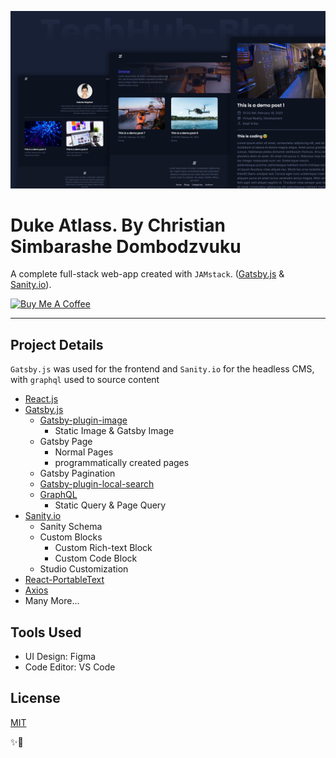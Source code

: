 ![Duke-Atlas](./banner.png)

# Duke Atlass. By Christian Simbarashe Dombodzvuku

A complete full-stack web-app created with `JAMstack`. ([Gatsby.js](https://www.gatsbyjs.org/) & [Sanity.io](https://sanity.io)).

<a href="https://www.buymeacoffee.com/" target="_blank"><img src="https://cdn.buymeacoffee.com/buttons/v2/default-blue.png" alt="Buy Me A Coffee" style="height: 45px !important;width: 162.75px !important;" ></a>

---

## Project Details

`Gatsby.js` was used for the frontend and `Sanity.io` for the headless CMS, with `graphql` used to source content

- [React.js](https://reactjs.org/)
- [Gatsby.js](https://www.gatsbyjs.org/)
  - [Gatsby-plugin-image](https://www.gatsbyjs.org/packages/gatsby-plugin-image/)
    - Static Image & Gatsby Image
  - Gatsby Page
    - Normal Pages
    - programmatically created pages
  - Gatsby Pagination
  - [Gatsby-plugin-local-search](https://www.gatsbyjs.org/packages/gatsby-plugin-local-search/)
  - [GraphQL](https://graphql.org/)
    - Static Query & Page Query
- [Sanity.io](https://sanity.io/)
  - Sanity Schema
  - Custom Blocks
    - Custom Rich-text Block
    - Custom Code Block
  - Studio Customization
- [React-PortableText](https://github.com/portabletext/react-portabletext)
- [Axios](https://www.npmjs.com/package/axios)
- Many More...

## Tools Used

- UI Design: Figma
- Code Editor: VS Code

## License

[MIT][mit]

✨🚀

[mit]: https://choosealicense.com/licenses/mit/
